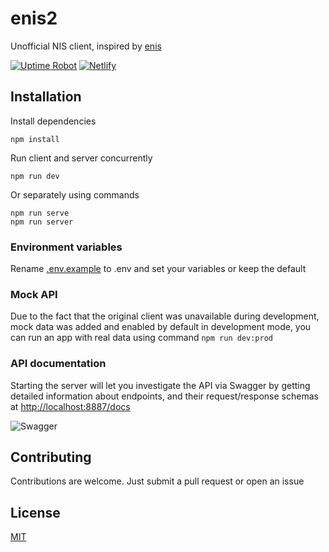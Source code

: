 # enis2

Unofficial NIS client, inspired by [enis](https://github.com/superhooman/enis)

[![Uptime Robot](https://img.shields.io/uptimerobot/status/m788722189-0972bdac9b2e03392769f154?label=heroku)](https://stats.uptimerobot.com/kXD0runRnw/788722189)
[![Netlify](https://img.shields.io/netlify/23dfe53d-5fee-4df5-820d-45d6109b713a)](https://app.netlify.com/sites/enis2/deploys)

## Installation

Install dependencies

`npm install`

Run client and server concurrently

`npm run dev`

Or separately using commands

`npm run serve`  
`npm run server`

### Environment variables

Rename [.env.example](/.env.example) to .env and set your variables or keep the default

### Mock API

Due to the fact that the original client was unavailable during development, mock data was added and enabled by default in development mode, you can run an app with real data using command `npm run dev:prod`

### API documentation

Starting the server will let you investigate the API via Swagger by getting detailed information about endpoints, and their request/response schemas at [http://localhost:8887/docs](http://localhost:8887/docs)

![Swagger](https://i.imgur.com/pPxuhW9.png)

## Contributing

Contributions are welcome. Just submit a pull request or open an issue

## License

[MIT](/LICENSE)
